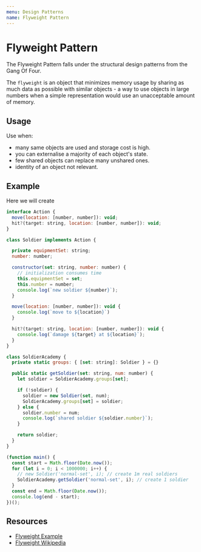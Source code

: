 ```yaml
---
menu: Design Patterns
name: Flyweight Pattern
---
```


# Flyweight Pattern

The Flyweight Pattern falls under the structural design patterns from the Gang Of Four.

The `flyweight` is an object that minimizes memory usage by sharing as much data as possible with similar objects - a way to use objects in large numbers when a simple representation would use an unacceptable amount of memory.

## Usage

Use when:

- many same objects are used and storage cost is high.
- you can externalise a majority of each object's state.
- few shared objects can replace many unshared ones.
- identity of an object not relevant.

## Example

Here we will create

```javascript
interface Action {
  move(location: [number, number]): void;
  hit?(target: string, location: [number, number]): void;
}

class Soldier implements Action {

  private equipmentSet: string;
  number: number;

  constructor(set: string, number: number) {
    // initialization consumes time
    this.equipmentSet = set;
    this.number = number;
    console.log(`new soldier ${number}`);
  }

  move(location: [number, number]): void {
    console.log(`move to ${location}`)
  }

  hit?(target: string, location: [number, number]): void {
    console.log(`damage ${target} at ${location}`);
  }
}

class SoldierAcademy {
  private static groups: { [set: string]: Soldier } = {}

  public static getSoldier(set: string, num: number) {
    let soldier = SoldierAcademy.groups[set];

    if (!soldier) {
      soldier = new Soldier(set, num);
      SoldierAcademy.groups[set] = soldier;
    } else {
      soldier.number = num;
      console.log(`shared soldier ${soldier.number}`);
    }

    return soldier;
  }
}

(function main() {
  const start = Math.floor(Date.now());
  for (let i = 0; i < 1000000; i++) {
    // new Soldier('normal-set', i); // create 1m real soldiers
    SoldierAcademy.getSoldier('normal-set', i); // create 1 soldier
  }
  const end = Math.floor(Date.now());
  console.log(end - start);
})();
```

## Resources

- [Flyweight Example](https://circle.visual-paradigm.com/flyweight/)
- [Flyweight Wikipedia](https://en.wikipedia.org/wiki/Flyweight_pattern)
